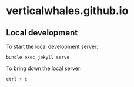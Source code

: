 # verticalwhales.github.io

## Local development
To start the local development server:

`bundle exec jekyll serve`

To bring down the local server:

`ctrl + c`



